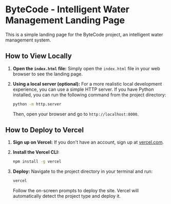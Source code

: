 # ByteCode - Intelligent Water Management Landing Page

This is a simple landing page for the ByteCode project, an intelligent water management system.

## How to View Locally

1.  **Open the `index.html` file:**
    Simply open the `index.html` file in your web browser to see the landing page.

2.  **Using a local server (optional):**
    For a more realistic local development experience, you can use a simple HTTP server. If you have Python installed, you can run the following command from the project directory:

    ```bash
    python -m http.server
    ```

    Then, open your browser and go to `http://localhost:8000`.

## How to Deploy to Vercel

1.  **Sign up on Vercel:**
    If you don't have an account, sign up at [vercel.com](https://vercel.com).

2.  **Install the Vercel CLI:**
    ```bash
    npm install -g vercel
    ```

3.  **Deploy:**
    Navigate to the project directory in your terminal and run:
    ```bash
    vercel
    ```
    Follow the on-screen prompts to deploy the site. Vercel will automatically detect the project type and deploy it.
